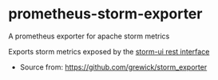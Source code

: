# prometheus-storm-exporter
A prometheus exporter for apache storm metrics

Exports storm metrics exposed by the [storm-ui rest interface](http://storm.apache.org/releases/1.0.2/STORM-UI-REST-API.html) 

* Source from: https://github.com/grewick/storm_exporter
